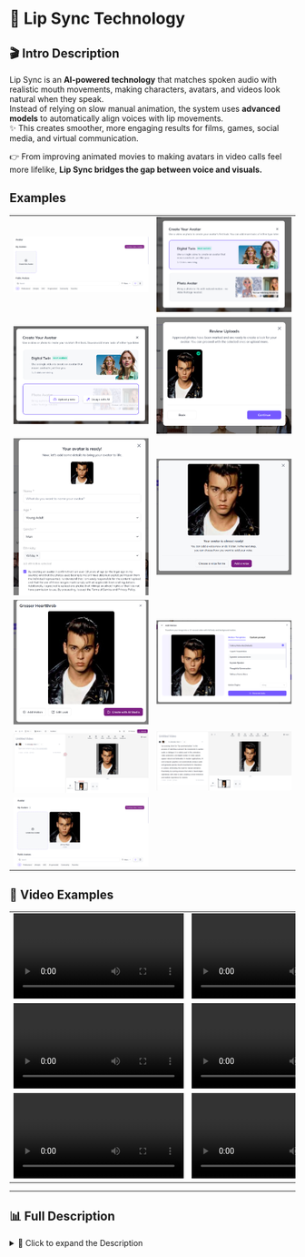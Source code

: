 # 👄 Lip Sync Technology

## 🎬 Intro Description
Lip Sync is an **AI-powered technology** that matches spoken audio with realistic mouth movements, making characters, avatars, and videos look natural when they speak.  
Instead of relying on slow manual animation, the system uses **advanced models** to automatically align voices with lip movements.  
✨ This creates smoother, more engaging results for films, games, social media, and virtual communication.

👉 From improving animated movies to making avatars in video calls feel more lifelike, **Lip Sync bridges the gap between voice and visuals.**

## Examples

<table>
    <tbody>
        <tr>
            <td width="50%">
                <img src="./img/img-1.png" alt="img" />
            </td>
            <td width="50%">
                <img src="./img/img-2.png" alt="img" />
            </td>
        </tr>
        <tr>
            <td width="50%">
                <img src="./img/img-3.png" alt="img" />
            </td>
            <td width="50%">
                <img src="./img/img-4.png" alt="img" />
            </td>
        </tr>
        <tr>
            <td width="50%">
                <img src="./img/img-5.png" alt="img" />
            </td>
            <td width="50%">
                <img src="./img/img-6.png" alt="img" />
            </td>
        </tr>
        <tr>
            <td width="50%">
                <img src="./img/img-7.png" alt="img" />
            </td>
            <td width="50%">
                <img src="./img/img-8.png" alt="img" />
            </td>
        </tr>
        <tr>
            <td width="50%">
                <img src="./img/img-9.png" alt="img" />
            </td>
            <td width="50%">
                <img src="./img/img-10.png" alt="img" />
            </td>
        </tr>
        <tr>
            <td width="50%">
                <img src="./img/img-11.png" alt="img" />
            </td>
        </tr>
    </tbody>
</table>

## 🎥 Video Examples

<table>
    <tbody>
        <tr>
            <td width="50%">
                <video src=" " controls preload>
                    Your browser does not support the video tag.
                </video>
            </td>
            <td width="50%">
                <video src=" " controls preload>
                    Your browser does not support the video tag.
                </video>
            </td>
        </tr>
        <tr>
            <td width="50%">
                <video src=" " controls preload>
                    Your browser does not support the video tag.
                </video>
            </td>
            <td width="50%">
                <video src=" " controls preload>
                    Your browser does not support the video tag.
                </video>
            </td>
        </tr>
        <tr>
            <td width="50%">
                <video src=" " controls preload>
                    Your browser does not support the video tag.
                </video>
            </td>
            <td width="50%">
               <video src=" " controls preload>
                    Your browser does not support the video tag.
                </video>
            </td>
        </tr>
    </tbody>
</table>

---

## 📊 Full Description

<details>
  <summary>📖 Click to expand the Description</summary>

### 📌 Overview
Lip syncing technology is a crucial aspect of **audiovisual synchronisation**, involving the precise alignment of spoken or sung words with corresponding lip movements.  
🎥 Widely applied in the **entertainment industry**—film, television, and video production—it ensures that characters appear to speak naturally.  
It extends to **animation, gaming, and virtual avatars**, making interactions more engaging and lifelike.

### ⚠️ Problem
Industries like 🎞️ film, 🎮 gaming, and 💻 communication demand **accurate lip syncing** for realistic experiences.  
But manual approaches are:
- ⏳ Time-consuming
- 💪 Labour-intensive
- ❌ Error-prone

This inefficiency reduces authenticity in audiovisual content.

### 💡 Solution
AI-powered **Lip Syncing technology** automates synchronisation:
- 🤖 Aligns spoken words with lips dynamically
- 🚀 Reduces manual effort
- 🎯 Ensures smooth, realistic audiovisual experiences

Powered by **deep learning algorithms**, it analyses audio & generates precise lip movement patterns.

---

## 🔄 Process

1. **🎧 Preprocessing**
   - LibROSA → Audio feature extraction
   - OpenCV → Facial landmark detection
   - Noise reduction via TensorFlow Audio Effects

2. **🧠 Model Selection**
   - TensorFlow & PyTorch → CNNs, RNNs, Transformers
   - Transfer learning: OpenPose, VGGish

3. **⚙️ Training & Validation**
   - Data augmentation (Keras ImageDataGenerator)
   - Hyperparameter tuning (scikit-learn)
   - Pipelines: TFX, PyTorch Lightning

4. **📏 Evaluation Metrics**
   - MSE (Mean Squared Error)
   - Phoneme-level accuracy (Jiwer)
   - Visual & auditory evaluation (PyDub + OpenCV)

---

## 🏆 Achievements

- 👥 **User Adoption** → Broad industry usage
- 💰 **Monetary Impact** → Licensing, partnerships, revenue growth
- 🔗 **Integration** → Adopted by leading content platforms & engines
- 🎉 **Industry Disruption** → Reduced manual animation hours, boosted production efficiency
- 🌍 **Cross-Platform Compatibility** → Works across devices, OS, and frameworks

---

## 🚀 Future Scope

- 🤖 **Generative Models (GANs)** → Enhance realism
- 🔗 **Cross-Modal Integration** → Better audio-visual sync
- ⚡ **Edge Computing** → Low latency, real-time use
- 🎭 **Fine-Grained Control** → More creative freedom for expressions
- 🌐 **Multi-Language & Accent Support** → Broader inclusivity
- 📊 **Quality Metrics** → Standardised perceptual accuracy measures
- 🔄 **Interactive Learning** → Adaptive sync from feedback
- 🥽 **AR & VR Integration** → Lifelike avatars in immersive worlds

---

## 📚 References

- 📖 *Deep Lip Reading: A Comparison of Models and an Online Application* — P. Asselin, et al.
- 📖 *LipNet: End-to-End Sentence-level Lipreading* — Y. M. Chung, A. Zisserman
- 📖 *Lip Reading in the Wild* — J. S. Chung, A. Zisserman
- 📖 *Recent Advances in Deep Learning for Audio-Visual Speech Processing* — IEEE Signal Processing Magazine
- 📖 *A Comprehensive Review on Lipreading Approaches: Recent Advances and Challenges* — Journal of Visual Communication and Image Representation
- 📖 *Speech Synthesis and Lip Sync with Neural Networks* — Distill.pub
- 📖 *Speech and Audio Signal Processing* — Ben Gold, Nelson Morgan
- 📖 *Deep Learning* — Ian Goodfellow, Yoshua Bengio, Aaron Courville
- 📖 *Computer Vision: Algorithms and Applications* — Richard Szeliski  

</details>